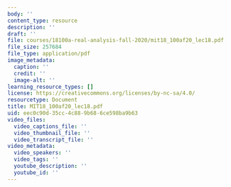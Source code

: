 ```yaml
---
body: ''
content_type: resource
description: ''
draft: ''
file: courses/18100a-real-analysis-fall-2020/mit18_100af20_lec18.pdf
file_size: 257684
file_type: application/pdf
image_metadata:
  caption: ''
  credit: ''
  image-alt: ''
learning_resource_types: []
license: https://creativecommons.org/licenses/by-nc-sa/4.0/
resourcetype: Document
title: MIT18_100af20_lec18.pdf
uid: eec0c90d-35cc-4c88-9b68-6ce598ba9b63
video_files:
  video_captions_file: ''
  video_thumbnail_file: ''
  video_transcript_file: ''
video_metadata:
  video_speakers: ''
  video_tags: ''
  youtube_description: ''
  youtube_id: ''
---
```


